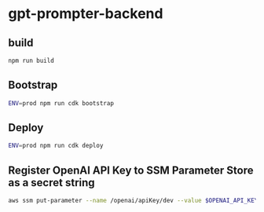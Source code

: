 # gpt-prompter-backend

## build

```sh
npm run build
```

## Bootstrap

```sh
ENV=prod npm run cdk bootstrap
```

## Deploy

```sh
ENV=prod npm run cdk deploy
```

## Register OpenAI API Key to SSM Parameter Store as a secret string

```sh
aws ssm put-parameter --name /openai/apiKey/dev --value $OPENAI_API_KEY --type SecureString --key-id alias/lambda-kms-key-dev
```
